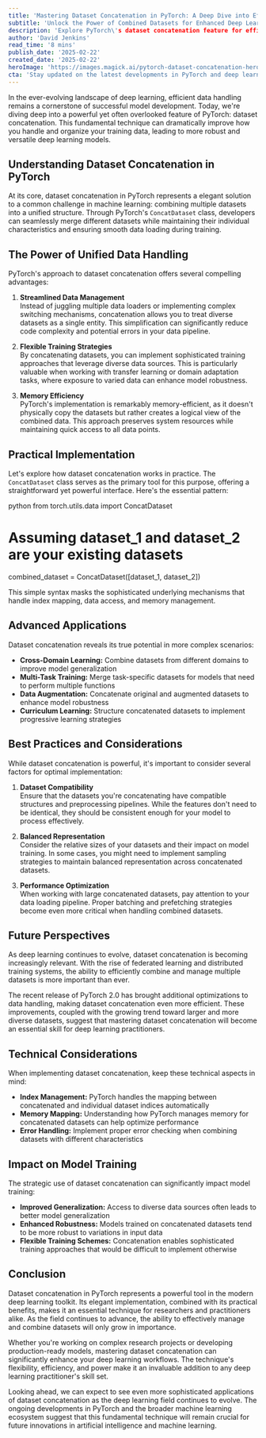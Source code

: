 ```yaml
---
title: 'Mastering Dataset Concatenation in PyTorch: A Deep Dive into Efficient Data Handling'
subtitle: 'Unlock the Power of Combined Datasets for Enhanced Deep Learning Performance'
description: 'Explore PyTorch\'s dataset concatenation feature for efficient deep learning data handling. Learn how to combine multiple datasets seamlessly, optimize memory usage, and implement advanced training strategies for improved model performance.'
author: 'David Jenkins'
read_time: '8 mins'
publish_date: '2025-02-22'
created_date: '2025-02-22'
heroImage: 'https://images.magick.ai/pytorch-dataset-concatenation-hero.jpg'
cta: 'Stay updated on the latest developments in PyTorch and deep learning techniques by following us on LinkedIn. Join our community of data scientists and machine learning engineers!'
---
```


In the ever-evolving landscape of deep learning, efficient data handling remains a cornerstone of successful model development. Today, we're diving deep into a powerful yet often overlooked feature of PyTorch: dataset concatenation. This fundamental technique can dramatically improve how you handle and organize your training data, leading to more robust and versatile deep learning models.

## Understanding Dataset Concatenation in PyTorch

At its core, dataset concatenation in PyTorch represents a elegant solution to a common challenge in machine learning: combining multiple datasets into a unified structure. Through PyTorch's `ConcatDataset` class, developers can seamlessly merge different datasets while maintaining their individual characteristics and ensuring smooth data loading during training.  

## The Power of Unified Data Handling

PyTorch's approach to dataset concatenation offers several compelling advantages:

1. **Streamlined Data Management**  
   Instead of juggling multiple data loaders or implementing complex switching mechanisms, concatenation allows you to treat diverse datasets as a single entity. This simplification can significantly reduce code complexity and potential errors in your data pipeline.

2. **Flexible Training Strategies**  
   By concatenating datasets, you can implement sophisticated training approaches that leverage diverse data sources. This is particularly valuable when working with transfer learning or domain adaptation tasks, where exposure to varied data can enhance model robustness.

3. **Memory Efficiency**  
   PyTorch's implementation is remarkably memory-efficient, as it doesn't physically copy the datasets but rather creates a logical view of the combined data. This approach preserves system resources while maintaining quick access to all data points.

## Practical Implementation

Let's explore how dataset concatenation works in practice. The `ConcatDataset` class serves as the primary tool for this purpose, offering a straightforward yet powerful interface. Here's the essential pattern:

python
from torch.utils.data import ConcatDataset

# Assuming dataset_1 and dataset_2 are your existing datasets
combined_dataset = ConcatDataset([dataset_1, dataset_2])


This simple syntax masks the sophisticated underlying mechanisms that handle index mapping, data access, and memory management.

## Advanced Applications

Dataset concatenation reveals its true potential in more complex scenarios:

- **Cross-Domain Learning:** Combine datasets from different domains to improve model generalization
- **Multi-Task Training:** Merge task-specific datasets for models that need to perform multiple functions
- **Data Augmentation:** Concatenate original and augmented datasets to enhance model robustness
- **Curriculum Learning:** Structure concatenated datasets to implement progressive learning strategies

## Best Practices and Considerations

While dataset concatenation is powerful, it's important to consider several factors for optimal implementation:

1. **Dataset Compatibility**  
   Ensure that the datasets you're concatenating have compatible structures and preprocessing pipelines. While the features don't need to be identical, they should be consistent enough for your model to process effectively.

2. **Balanced Representation**  
   Consider the relative sizes of your datasets and their impact on model training. In some cases, you might need to implement sampling strategies to maintain balanced representation across concatenated datasets.

3. **Performance Optimization**  
   When working with large concatenated datasets, pay attention to your data loading pipeline. Proper batching and prefetching strategies become even more critical when handling combined datasets.

## Future Perspectives

As deep learning continues to evolve, dataset concatenation is becoming increasingly relevant. With the rise of federated learning and distributed training systems, the ability to efficiently combine and manage multiple datasets is more important than ever.

The recent release of PyTorch 2.0 has brought additional optimizations to data handling, making dataset concatenation even more efficient. These improvements, coupled with the growing trend toward larger and more diverse datasets, suggest that mastering dataset concatenation will become an essential skill for deep learning practitioners.

## Technical Considerations

When implementing dataset concatenation, keep these technical aspects in mind:

- **Index Management:** PyTorch handles the mapping between concatenated and individual dataset indices automatically
- **Memory Mapping:** Understanding how PyTorch manages memory for concatenated datasets can help optimize performance
- **Error Handling:** Implement proper error checking when combining datasets with different characteristics

## Impact on Model Training

The strategic use of dataset concatenation can significantly impact model training:

- **Improved Generalization:** Access to diverse data sources often leads to better model generalization
- **Enhanced Robustness:** Models trained on concatenated datasets tend to be more robust to variations in input data
- **Flexible Training Schemes:** Concatenation enables sophisticated training approaches that would be difficult to implement otherwise

## Conclusion

Dataset concatenation in PyTorch represents a powerful tool in the modern deep learning toolkit. Its elegant implementation, combined with its practical benefits, makes it an essential technique for researchers and practitioners alike. As the field continues to advance, the ability to effectively manage and combine datasets will only grow in importance.

Whether you're working on complex research projects or developing production-ready models, mastering dataset concatenation can significantly enhance your deep learning workflows. The technique's flexibility, efficiency, and power make it an invaluable addition to any deep learning practitioner's skill set.

Looking ahead, we can expect to see even more sophisticated applications of dataset concatenation as the deep learning field continues to evolve. The ongoing developments in PyTorch and the broader machine learning ecosystem suggest that this fundamental technique will remain crucial for future innovations in artificial intelligence and machine learning.
